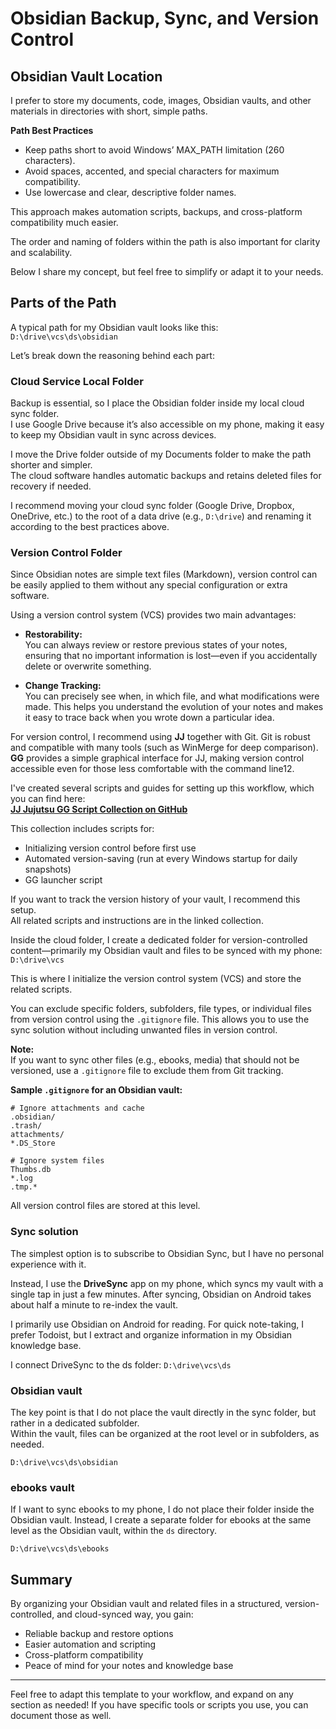 # Obsidian Backup, Sync, and Version Control

## Obsidian Vault Location

I prefer to store my documents, code, images, Obsidian vaults, and other materials in directories with short, simple paths.

**Path Best Practices**
- Keep paths short to avoid Windows’ MAX_PATH limitation (260 characters).
- Avoid spaces, accented, and special characters for maximum compatibility.
- Use lowercase and clear, descriptive folder names.

This approach makes automation scripts, backups, and cross-platform compatibility much easier.

The order and naming of folders within the path is also important for clarity and scalability.

Below I share my concept, but feel free to simplify or adapt it to your needs.


## Parts of the Path

A typical path for my Obsidian vault looks like this:
`D:\drive\vcs\ds\obsidian`

Let’s break down the reasoning behind each part:


### Cloud Service Local Folder

Backup is essential, so I place the Obsidian folder inside my local cloud sync folder.  
I use Google Drive because it’s also accessible on my phone, making it easy to keep my Obsidian vault in sync across devices.

I move the Drive folder outside of my Documents folder to make the path shorter and simpler.  
The cloud software handles automatic backups and retains deleted files for recovery if needed.

I recommend moving your cloud sync folder (Google Drive, Dropbox, OneDrive, etc.) to the root of a data drive (e.g., `D:\drive`) and renaming it according to the best practices above.


### Version Control Folder

Since Obsidian notes are simple text files (Markdown), version control can be easily applied to them without any special configuration or extra software.

Using a version control system (VCS) provides two main advantages:

- **Restorability:**  
    You can always review or restore previous states of your notes, ensuring that no important information is lost—even if you accidentally delete or overwrite something.

- **Change Tracking:**  
    You can precisely see when, in which file, and what modifications were made. This helps you understand the evolution of your notes and makes it easy to trace back when you wrote down a particular idea.
   
For version control, I recommend using **JJ** together with Git. 
Git is robust and compatible with many tools (such as WinMerge for deep comparison).  
**GG** provides a simple graphical interface for JJ, making version control accessible even for those less comfortable with the command line12.

I've created several scripts and guides for setting up this workflow, which you can find here:  
**[JJ Jujutsu GG Script Collection on GitHub](https://github.com/zoltantill/jj_jujutsu_gg_script_collection)**

This collection includes scripts for:
- Initializing version control before first use
- Automated version-saving (run at every Windows startup for daily snapshots)
- GG launcher script

If you want to track the version history of your vault, I recommend this setup.  
All related scripts and instructions are in the linked collection.

Inside the cloud folder, I create a dedicated folder for version-controlled content—primarily my Obsidian vault and files to be synced with my phone: `D:\drive\vcs`

This is where I initialize the version control system (VCS) and store the related scripts.

You can exclude specific folders, subfolders, file types, or individual files from version control using the `.gitignore` file. This allows you to use the sync solution without including unwanted files in version control.

**Note:**  
If you want to sync other files (e.g., ebooks, media) that should not be versioned, use a `.gitignore` file to exclude them from Git tracking.

**Sample `.gitignore` for an Obsidian vault:**

```text
# Ignore attachments and cache
.obsidian/
.trash/
attachments/
*.DS_Store

# Ignore system files
Thumbs.db
*.log
.tmp.*
```

All version control files are stored at this level.


### Sync solution

The simplest option is to subscribe to Obsidian Sync, but I have no personal experience with it.

Instead, I use the **DriveSync** app on my phone, which syncs my vault with a single tap in just a few minutes. After syncing, Obsidian on Android takes about half a minute to re-index the vault.

I primarily use Obsidian on Android for reading. For quick note-taking, I prefer Todoist, but I extract and organize information in my Obsidian knowledge base.

I connect DriveSync to the ds folder:
`D:\drive\vcs\ds`


### Obsidian vault

The key point is that I do not place the vault directly in the sync folder, but rather in a dedicated subfolder.  
Within the vault, files can be organized at the root level or in subfolders, as needed.

`D:\drive\vcs\ds\obsidian`


### ebooks vault

If I want to sync ebooks to my phone, I do not place their folder inside the Obsidian vault. Instead, I create a separate folder for ebooks at the same level as the Obsidian vault, within the `ds` directory.

`D:\drive\vcs\ds\ebooks`


## Summary

By organizing your Obsidian vault and related files in a structured, version-controlled, and cloud-synced way, you gain:

- Reliable backup and restore options
- Easier automation and scripting    
- Cross-platform compatibility  
- Peace of mind for your notes and knowledge base    

---

Feel free to adapt this template to your workflow, and expand on any section as needed! If you have specific tools or scripts you use, you can document those as well.
